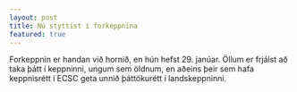 ```yaml
---
layout: post
title: Nú styttist í forkeppnina
featured: true
---
```


Forkeppnin er handan við hornið, en hún hefst 29. janúar. Öllum er
frjálst að taka þátt í keppninni, ungum sem öldnum, en aðeins þeir sem hafa
keppnisrétt í ECSC geta unnið þáttökurétt í landskeppninni.
